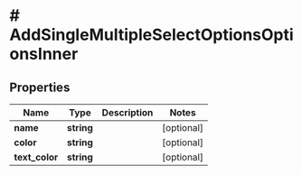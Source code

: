 # # AddSingleMultipleSelectOptionsOptionsInner

## Properties

Name | Type | Description | Notes
------------ | ------------- | ------------- | -------------
**name** | **string** |  | [optional]
**color** | **string** |  | [optional]
**text_color** | **string** |  | [optional]


